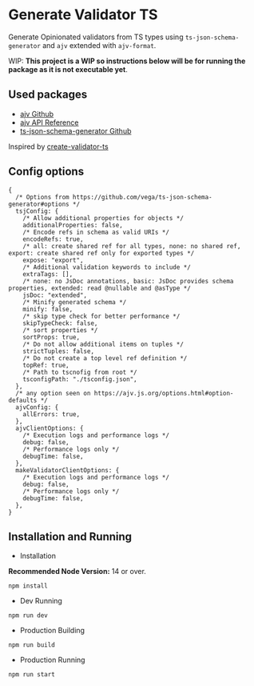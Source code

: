 # Generate Validator TS

Generate Opinionated validators from TS types using `ts-json-schema-generator` and `ajv` extended with `ajv-format`.

WIP: **This project is a WIP so instructions below will be for running the package as it is not executable yet**.

## Used packages

- [ajv Github](https://github.com/ajv-validator/ajv)
- [ajv API Reference](https://ajv.js.org/api.html)
- [ts-json-schema-generator Github](https://github.com/vega/ts-json-schema-generator)

Inspired by [create-validator-ts](https://github.com/azu/create-validator-ts)

## Config options

```json5
{
  /* Options from https://github.com/vega/ts-json-schema-generator#options */
  tsjConfig: {
    /* Allow additional properties for objects */
    additionalProperties: false,
    /* Encode refs in schema as valid URIs */
    encodeRefs: true,
    /* all: create shared ref for all types, none: no shared ref, export: create shared ref only for exported types */
    expose: "export",
    /* Additional validation keywords to include */
    extraTags: [],
    /* none: no JsDoc annotations, basic: JsDoc provides schema properties, extended: read @nullable and @asType */
    jsDoc: "extended",
    /* Minify generated schema */
    minify: false,
    /* skip type check for better performance */
    skipTypeCheck: false,
    /* sort properties */
    sortProps: true,
    /* Do not allow additional items on tuples */
    strictTuples: false,
    /* Do not create a top level ref definition */
    topRef: true,
    /* Path to tscnofig from root */
    tsconfigPath: "./tsconfig.json",
  },
  /* any option seen on https://ajv.js.org/options.html#option-defaults */
  ajvConfig: {
    allErrors: true,
  },
  ajvClientOptions: {
    /* Execution logs and performance logs */
    debug: false,
    /* Performance logs only */
    debugTime: false,
  },
  makeValidatorClientOptions: {
    /* Execution logs and performance logs */
    debug: false,
    /* Performance logs only */
    debugTime: false,
  },
}
```

## Installation and Running

- Installation

**Recommended Node Version:** 14 or over.

```
npm install
```

- Dev Running

```
npm run dev
```

- Production Building

```
npm run build
```

- Production Running

```
npm run start
```
